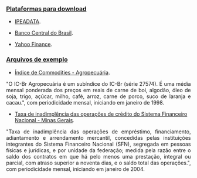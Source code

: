 ### [Plataformas para download](#)


- [IPEADATA](http://www.ipeadata.gov.br/Default.aspx). 

- [Banco Central do Brasil](https://www3.bcb.gov.br/sgspub/localizarseries/localizarSeries.do?method=prepararTelaLocalizarSeries). 

- [Yahoo Finance](https://finance.yahoo.com/). 


### [Arquivos de exemplo](#)

- [Índice de Commodities - Agropecuária](https://www3.bcb.gov.br/sgspub/consultarvalores/consultarValoresSeries.do?method=downLoad).
<p align="justify">
"O IC-Br Agropecuária é um subíndice do IC-Br (série 27574). É uma média mensal ponderada dos preços em reais de carne de boi, algodão, óleo de soja, trigo, açúcar, milho, café, arroz, carne de porco, suco de laranja e cacau.", com periodicidade mensal, iniciando em janeiro de 1998.
</p>

- [Taxa de inadimplência das operações de crédito do Sistema Financeiro Nacional - Minas Gerais](https://www3.bcb.gov.br/sgspub/consultarvalores/consultarValoresSeries.do?method=downLoad).
<p align="justify">
"Taxa de inadimplência das operações de empréstimo, financiamento, adiantamento e arrendamento mercantil, concedidas pelas instituições integrantes do Sistema Financeiro Nacional (SFN), segregada em pessoas físicas e jurídicas, e por unidade da federação; medida pela razão entre o saldo dos contratos em que há pelo menos uma prestação, integral ou parcial, com atraso superior a noventa dias, e o saldo total das operações.", com periodicidade mensal, iniciando em janeiro de 2004.
</p>



